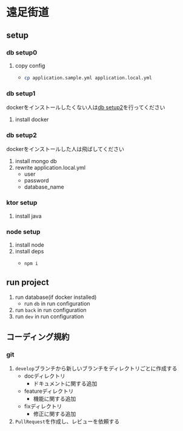 # 遠足街道

## setup

### db setup0

1. copy config
    * ```bash
      cp application.sample.yml application.local.yml
      ```

### db setup1

dockerをインストールしたくない人は[db setup2](#db-setup2)を行ってください

1. install docker

### db setup2

dockerをインストールした人は飛ばしてください

1. install mongo db
2. rewrite application.local.yml
   * user
   * password
   * database_name

### ktor setup

1. install java

### node setup

1. install node
2. install deps
   * ```bash
     npm i
     ```
## run project

1. run database(if docker installed)
   * run `db` in run configuration
2. run `back` in run configuration
3. run `dev` in run configuration

## コーディング規約

### git

1. `develop`ブランチから新しいブランチをディレクトリごとに作成する
   * docディレクトリ
      * ドキュメントに関する追加
   * featureディレクトリ
      * 機能に関する追加
   * fixディレクトリ
      * 修正に関する追加
2. `PullRequest`を作成し、レビューを依頼する



